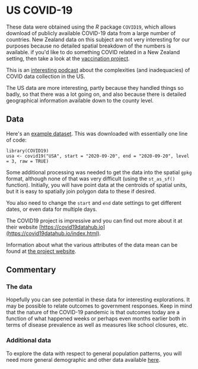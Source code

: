 # US COVID-19
These data were obtained using the _R_ package `COVID19`, which allows download of publicly available COVID-19 data from a large number of countries. New Zealand data on this subject are not very interesting for our purposes because no detailed spatial breakdown of the numbers is available. if you'd like to do something COVID related in a New Zealand setting, then take a look at the [vaccination project](../vaccination/../README.md).

This is an [interesting podcast](https://99percentinvisible.org/episode/pandemic-tracking-and-the-future-of-data/) about the complexities (and inadequacies) of COVID data collection in the US.

The US data are more interesting, partly because they handled things so badly, so that there was a lot going on, and also because there is detailed geographical information available down to the county level.

## Data
Here's an [example dataset](usa-covid19-220920.gpkg?raw=true). This was downloaded with essentially one line of code:

```{r}
library(COVID19)
usa <- covid19("USA", start = "2020-09-20", end = "2020-09-20", level = 3, raw = TRUE)
```

Some additional processing was needed to get the data into the spatial `gpkg` format, although none of that was very difficult (using the `st_as_sf()` function). Initially, you will have point data at the centroids of spatial units, but it is easy to spatially join polygon data to these if desired.

You also need to change the `start` and `end` date settings to get different dates, or even data for multiple days.

The COVID19 project is impressive and you can find out more about it at their website [https://covid19datahub.io](https://covid19datahub.io/index.html).

Information about what the various attributes of the data mean can be found at [the project website](https://covid19datahub.io/articles/doc/data.html).

## Commentary
### The data
Hopefully you can see potential in these data for interesting explorations. It may be possible to relate outcomes to government responses. Keep in mind that the nature of the COVID-19 pandemic is that outcomes today are a function of what happened weeks or perhaps even months earlier both in terms of disease prevalence as well as measures like school closures, etc.

### Additional data
To explore the data with respect to general population patterns, you will need more general demographic and other data available [here](../us-census-data.md).
